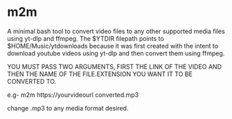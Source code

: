 # m2m
A minimal bash tool to convert video files to any other supported media files using yt-dlp and ffmpeg.
The $YTDIR filepath points to $HOME/Music/ytdownloads because it was first created with the intent to
download youtube videos using yt-dlp and then convert them using ffmpeg.

YOU MUST PASS TWO ARGUMENTS, FIRST THE LINK OF THE VIDEO AND THEN THE NAME OF THE FILE.EXTENSION YOU 
WANT IT TO BE CONVERTED TO.

e.g- m2m https://yourvideourl converted.mp3 

change .mp3 to any media format desired.
